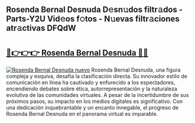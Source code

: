 ## Rosenda Bernal Desnuda D𝚎sn𝚞dos filtr𝚊dos - Parts-Y2U Vid𝚎os f𝚘tos - N𝚞evas filtr𝚊ciones atr𝚊ctivas DFQdW

# <h2><a href="http://mb6r7p.tromn.icu/?c=Rosenda+Bernal+Desnuda">🔗👉👉👉 Rosenda Bernal Desnuda 🔗🔗</a></h2>

[![Rosenda Bernal Desnuda nuevo](https://i.imgur.com/pEAQMta.gif)](http://mb6r7p.tromn.icu/?c=Rosenda+Bernal+Desnuda)
Rosenda Bernal Desnuda, una figura compleja y esquiva, desafía la clasificación directa. Su innovador estilo de comunicación en línea ha cautivado y enfurecido a los espectadores, encendiendo debates sobre ética, autorrepresentación y la naturaleza evolutiva de las comunidades virtuales. A pesar de la incertidumbre de sus próximos pasos, su impacto en los medios digitales es significativo. Con una dedicación inquebrantable y un encanto innegable, el progreso de Rosenda Bernal Desnuda en el panorama virtual es imparable.

